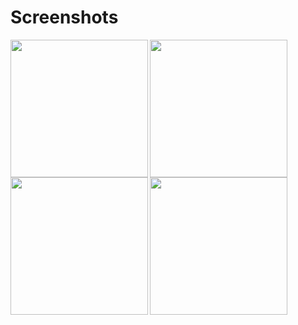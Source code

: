 # Screenshots

<img align="left" src="https://user-images.githubusercontent.com/113037698/231171225-45e9f91b-7aaf-4abd-a14c-ba3e5498bef4.jpg" width="220px">
<img align="left" src="https://user-images.githubusercontent.com/113037698/231170383-43df4c78-98f1-4a41-adad-4477176fe9dd.jpg" width="220px">
<img align="left" src="https://user-images.githubusercontent.com/113037698/231170397-c38eb214-f1ca-4dc9-b0f8-adee697e8bbc.jpg" width="220px">
<img align="left" src="https://user-images.githubusercontent.com/113037698/231170399-0dcf1b54-a55d-406b-80ea-ba289206ce34.jpg" width="220px">


